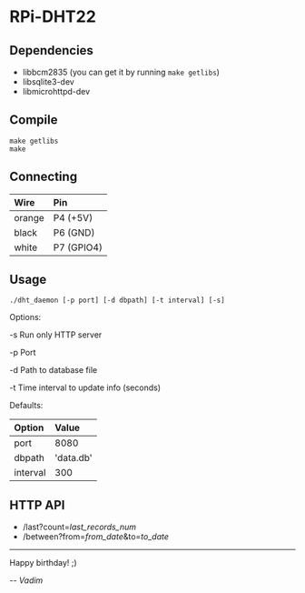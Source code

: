 RPi-DHT22
=========

Dependencies
------------

- libbcm2835 (you can get it by running `make getlibs`)
- libsqlite3-dev
- libmicrohttpd-dev

Compile
-------

    make getlibs
    make
 
Connecting
----------

| Wire   | Pin        |
|:-------|:-----------|
| orange | P4 (+5V)   |
| black  | P6 (GND)   |
| white  | P7 (GPIO4) |

Usage
-----

    ./dht_daemon [-p port] [-d dbpath] [-t interval] [-s]

Options:

-s	Run only HTTP server

-p  Port

-d  Path to database file

-t  Time interval to update info (seconds)

Defaults:

| Option    | Value      |
|:----------|:-----------|
| port      | 8080       |
| dbpath    | 'data.db'  |
| interval  | 300        |

HTTP API
--------

- /last?count=*last_records_num*
- /between?from=*from_date*&to=*to_date*

- - -

Happy birthday! ;)

*-- Vadim*
